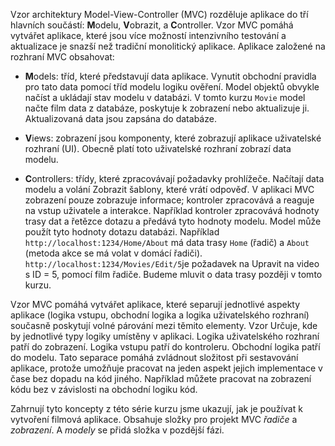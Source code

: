 Vzor architektury Model-View-Controller (MVC) rozděluje aplikace do tří hlavních součástí: **M**odelu, **V**obrazit, a **C**ontroller. Vzor MVC pomáhá vytvářet aplikace, které jsou více možností intenzivního testování a aktualizace je snazší než tradiční monolitický aplikace. Aplikace založené na rozhraní MVC obsahovat:

* **M**odels: tříd, které představují data aplikace. Vynutit obchodní pravidla pro tato data pomocí tříd modelu logiku ověření. Model objektů obvykle načíst a ukládají stav modelu v databázi. V tomto kurzu `Movie` model načte film data z databáze, poskytuje k zobrazení nebo aktualizuje ji. Aktualizovaná data jsou zapsána do databáze.

* **V**iews: zobrazení jsou komponenty, které zobrazují aplikace uživatelské rozhraní (UI). Obecně platí toto uživatelské rozhraní zobrazí data modelu.

* **C**ontrollers: třídy, které zpracovávají požadavky prohlížeče. Načítají data modelu a volání Zobrazit šablony, které vrátí odpověď. V aplikaci MVC zobrazení pouze zobrazuje informace; kontroler zpracovává a reaguje na vstup uživatele a interakce. Například kontroler zpracovává hodnoty trasy dat a řetězce dotazu a předává tyto hodnoty modelu. Model může použít tyto hodnoty dotazu databázi. Například `http://localhost:1234/Home/About` má data trasy `Home` (řadič) a `About` (metoda akce se má volat v domácí řadiči). `http://localhost:1234/Movies/Edit/5`je požadavek na Upravit na video s ID = 5, pomocí film řadiče.  Budeme mluvit o data trasy později v tomto kurzu.

Vzor MVC pomáhá vytvářet aplikace, které separují jednotlivé aspekty aplikace (logika vstupu, obchodní logika a logika uživatelského rozhraní) současně poskytují volné párování mezi těmito elementy. Vzor Určuje, kde by jednotlivé typy logiky umístěny v aplikaci. Logika uživatelského rozhraní patří do zobrazení. Logika vstupu patří do kontroleru. Obchodní logika patří do modelu. Tato separace pomáhá zvládnout složitost při sestavování aplikace, protože umožňuje pracovat na jeden aspekt jejich implementace v čase bez dopadu na kód jiného. Například můžete pracovat na zobrazení kódu bez v závislosti na obchodní logiku kód.

Zahrnují tyto koncepty z této série kurzu jsme ukazují, jak je používat k vytvoření filmová aplikace. Obsahuje složky pro projekt MVC *řadiče* a *zobrazení*. A *modely* se přidá složka v pozdější fázi.

